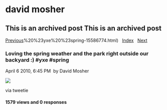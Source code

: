 # david mosher

## This is an archived post This is an archived post

[Previous](../../../posts/2010/04/Loving%20the%20spring%20weather%20and%20the%20park%20right%20outside%20our%20backyard%20:)%20%23yxe%20%23spring-15586774.html)
  [Index](../../../index-2.html)  
[Next](../../../posts/2010/03/%23UX%20People,%20how%20should%20I%20solve%20the%20interaction%20problem%20with%20this%20form%20layout?-14230569.html)

### Loving the spring weather and the park right outside our backyard :) \#yxe \#spring

April 6 2010, 6:45 PM  by David Mosher

![](../../../image/2010/04/7872077-image.jpg)

via tweetie

#### 1579 views and 0 responses

